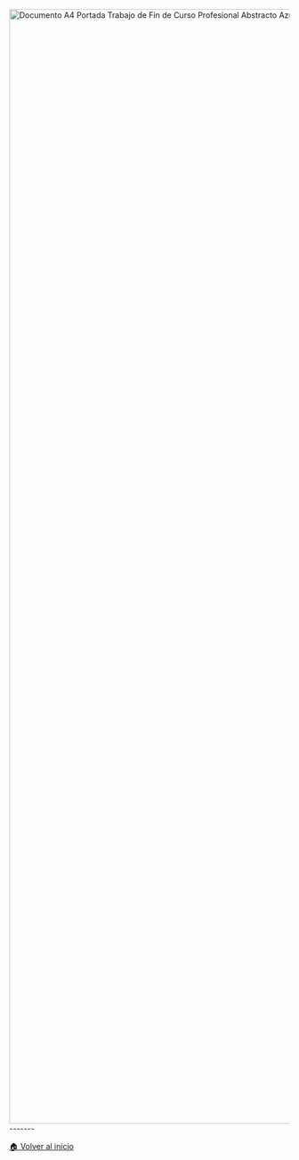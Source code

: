 
<img width="1414" height="2000" alt="Documento A4 Portada Trabajo de Fin de Curso Profesional Abstracto Azul Claro" src="https://github.com/user-attachments/assets/39243f5c-c584-4f2f-adf9-1d567727e961" />
-------

[🏠 Volver al inicio](https://github.com/EduardoSoto/ProyectoProgramacion/blob/main/README.md)


